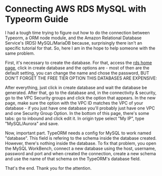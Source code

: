 # Connecting AWS RDS MySQL with Typeorm Guide

I had a tough time trying to figure out how to do the connection between Typeorm, a ORM node module, and the Amazon Relational Database Service's (RDS) MySQL/MariaDB because, surprisingly there isn't an specific tutorial for that. So, here I am in the hope to help someone with the same problem.

First, it's necessary to create the database. For that, access the [rds home page](aws.amazon.com/rds/home), click in create database and the options are - most of then are the default setting, you can change the name and chose the password, BUT DON'T FORGET THE FREE TIER OPTION THIS DATABASES ARE EXPENSIVE:

After everything, just click in create database and wait the database be generated. After that, go to the database and, in the connectivity & security, go to the VPC Security groups and click the option that appears. In the new page, make sure the option with the VPC ID matches the VPC of your database - if you just have one database you'll probably just have one VPC and one Security Group Option. In the bottom of this page, there's some tabs: go to inbound and click edit it. In origin type select "My IP", type "MySQL/Aurora" and save.

Now, important part. TypeORM needs a config for MySQL to work named "database". This field is refering to the schema inside the database created. However, there's nothing inside the database. To fix that problem, you open the MySQL WorkBench, connect a new database using the host, username, password and port and when created the connection, create a new schema and use the name of that schema on the TypeORM's database field. 

That's the end. Thank you for the attention.
